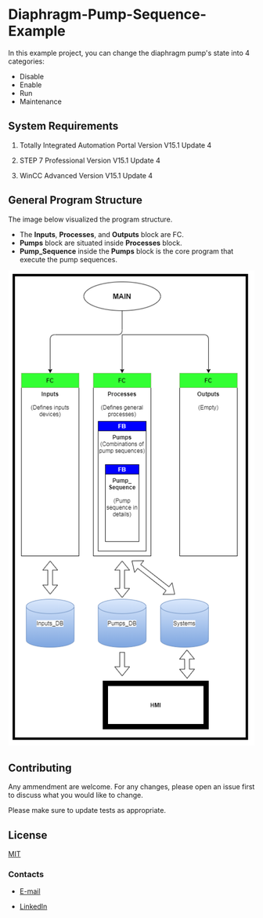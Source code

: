 # Diaphragm-Pump-Sequence-Example
In this example project, you can change the diaphragm pump's state into 4 categories:
* Disable
* Enable
* Run
* Maintenance

## System Requirements

1. Totally Integrated Automation Portal 
Version V15.1 Update 4
  
2. STEP 7 Professional Version V15.1 Update 4
  
3. WinCC Advanced Version V15.1 Update 4


## General Program Structure
The image below visualized the program structure.
* The **Inputs**, **Processes**, and **Outputs** block are FC.
* __Pumps__ block are situated inside __Processes__ block.
* __Pump_Sequence__ inside the __Pumps__ block is the core program that execute the pump sequences.

![Program Structure](Program_Structure.png)

## Contributing
Any ammendment are welcome. For any changes, please open an issue first to discuss what you would like to change.

Please make sure to update tests as appropriate.

## License
[MIT](https://choosealicense.com/licenses/mit/)

### Contacts
* [E-mail](alexfong100@gmail.com)

* [LinkedIn](https://www.linkedin.com/in/alex-fong-28213816b/)
